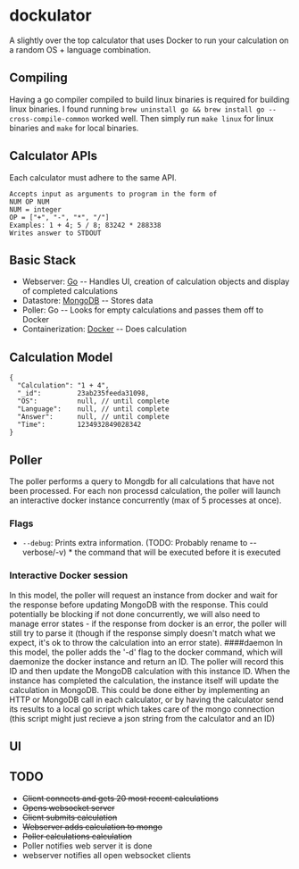 dockulator
==========

A slightly over the top calculator that uses Docker to run your calculation on a random OS + language combination.

## Compiling

Having a go compiler compiled to build linux binaries is required for building linux binaries.
I found running `brew uninstall go && brew install go --cross-compile-common` worked well.
Then simply run `make linux` for linux binaries and `make` for local binaries.

## Calculator APIs

Each calculator must adhere to the same API.

    Accepts input as arguments to program in the form of
    NUM OP NUM
    NUM = integer
    OP = ["+", "-", "*", "/"]
    Examples: 1 + 4; 5 / 8; 83242 * 288338
    Writes answer to STDOUT

## Basic Stack

* Webserver: [Go](http://golang.org) -- Handles UI, creation of calculation objects and display of completed calculations
* Datastore: [MongoDB](http://mongodb.org) -- Stores data
* Poller: Go -- Looks for empty calculations and passes them off to Docker
* Containerization: [Docker](http://docker.io) -- Does calculation

## Calculation Model

    {
      "Calculation": "1 + 4",
      "_id":         23ab235feeda31098,
      "OS":          null, // until complete
      "Language":    null, // until complete
      "Answer":      null, // until complete
      "Time":        1234932849028342
    }

## Poller

The poller performs a query to Mongdb for all calculations that have not been processed. 
For each non processd calculation, the poller will launch an interactive docker instance concurrently (max of 5 processes at once).

### Flags

* `--debug`: Prints extra information. (TODO: Probably rename to --verbose/-v)
        * the command that will be executed before it is executed

### Interactive Docker session
In this model, the poller will request an instance from docker and wait for the response before updating MongoDB with the response. This could potentially be blocking if not done concurrently, we will also need to manage error states - if the response from docker is an error, the poller will still try to parse it (though if the response simply doesn't match what we expect, it's ok to throw the calculation into an error state).
####daemon
In this model, the poller adds the '-d' flag to the docker command, which will daemonize the docker instance and return an ID. The poller will record this ID and then update the MongoDB calculation with this instance ID. When the instance has completed the calculation, the instance itself will update the calculation in MongoDB. This could be done either by implementing an HTTP or MongoDB call in each calculator, or by having the calculator send its results to a local go script which takes care of the mongo connection (this script might just recieve a json string from the calculator and an ID)

## UI


## TODO

* ~~Client connects and gets 20 most recent calculations~~
* ~~Opens websocket server~~
* ~~Client submits calculation~~
* ~~Webserver adds calculation to mongo~~
* ~~Poller calculations calculation~~
* Poller notifies web server it is done
* webserver notifies all open websocket clients
